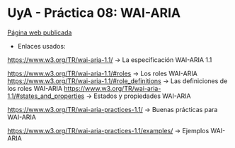 # UyA - Práctica 08: WAI-ARIA  
[Página web publicada](https://amps1819.github.io/UyA-Practica08/index.html)

+ Enlaces usados:

https://www.w3.org/TR/wai-aria-1.1/ -> La especificación WAI-ARIA 1.1

https://www.w3.org/TR/wai-aria-1.1/#roles -> Los roles WAI-ARIA
https://www.w3.org/TR/wai-aria-1.1/#role_definitions -> Las definiciones de los roles WAI-ARIA
https://www.w3.org/TR/wai-aria-1.1/#states_and_properties -> Estados y propiedades WAI-ARIA

https://www.w3.org/TR/wai-aria-practices-1.1/ -> Buenas prácticas para WAI-ARIA

https://www.w3.org/TR/wai-aria-practices-1.1/examples/ -> Ejemplos WAI-ARIA
